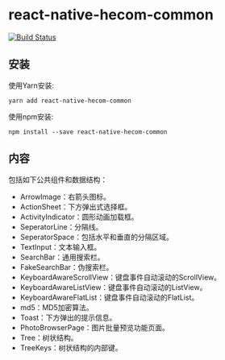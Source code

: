 # react-native-hecom-common

[![Build Status](https://travis-ci.org/RNCommon/react-native-hecom-common.svg?branch=master)](https://travis-ci.org/RNCommon/react-native-hecom-common)

## 安装

使用Yarn安装:

```
yarn add react-native-hecom-common
```

使用npm安装:

```
npm install --save react-native-hecom-common
```

## 内容

包括如下公共组件和数据结构：

* ArrowImage：右箭头图标。
* ActionSheet：下方弹出式选择框。
* ActivityIndicator：圆形动画加载框。
* SeperatorLine：分隔线。
* SeperatorSpace：包括水平和垂直的分隔区域。
* TextInput：文本输入框。
* SearchBar：通用搜索栏。
* FakeSearchBar：伪搜索栏。
* KeyboardAwareScrollView：键盘事件自动滚动的ScrollView。
* KeyboardAwareListView：键盘事件自动滚动的ListView。
* KeyboardAwareFlatList：键盘事件自动滚动的FlatList。
* md5：MD5加密算法。
* Toast：下方弹出的提示信息。
* PhotoBrowserPage：图片批量预览功能页面。
* Tree：树状结构。
* TreeKeys：树状结构的内部键。